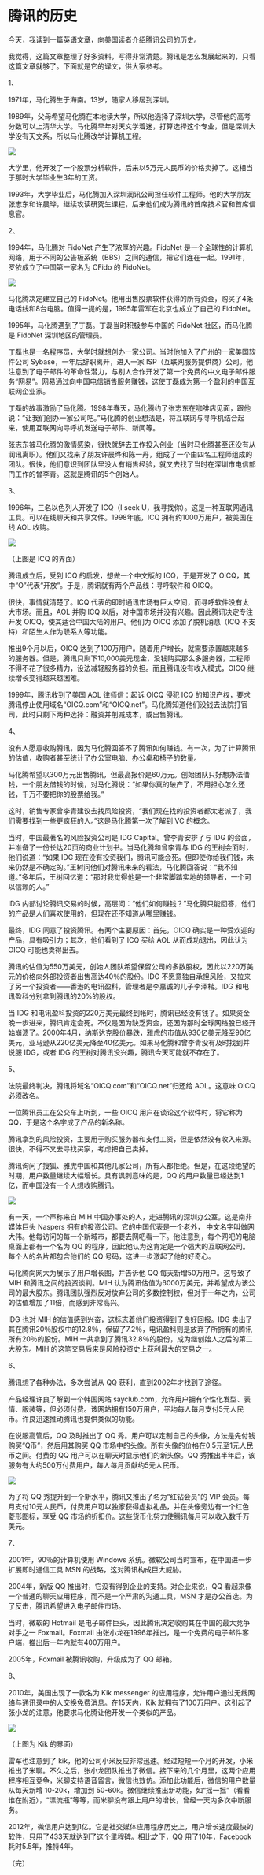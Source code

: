 # 腾讯的历史

今天，我读到一篇[英语文章](https://hackernoon.com/the-chinese-social-network-bb282204af9c)，向美国读者介绍腾讯公司的历史。

我觉得，这篇文章整理了好多资料，写得非常清楚。腾讯是怎么发展起来的，只看这篇文章就够了。下面就是它的译文，供大家参考。

1、

1971年，马化腾生于海南。13岁，随家人移居到深圳。

1989年，父母希望马化腾在本地读大学，所以他选择了深圳大学，尽管他的高考分数可以上清华大学。马化腾早年对天文学着迷，打算选择这个专业，但是深圳大学没有天文系，所以马化腾改学计算机工程。

![](https://www.wangbase.com/blogimg/asset/201812/bg2018120901.jpg)

大学里，他开发了一个股票分析软件，后来以5万元人民币的价格卖掉了。这相当于那时大学毕业生3年的工资。

1993年，大学毕业后，马化腾加入深圳润讯公司担任软件工程师。他的大学朋友张志东和许晨晔，继续攻读研究生课程，后来他们成为腾讯的首席技术官和首席信息官。

2、

1994年，马化腾对 FidoNet 产生了浓厚的兴趣。FidoNet 是一个全球性的计算机网络，用于不同的公告板系统（BBS）之间的通信，把它们连在一起。1991年，罗依成立了中国第一家名为 CFido 的 FidoNet。

![](https://www.wangbase.com/blogimg/asset/201812/bg2018120902.jpg)

马化腾决定建立自己的 FidoNet。他用出售股票软件获得的所有资金，购买了4条电话线和8台电脑。值得一提的是，1995年雷军在北京也成立了自己的 FidoNet。

1995年，马化腾遇到了丁磊。丁磊当时积极参与中国的 FidoNet 社区，而马化腾是 FidoNet 深圳地区的管理员。

丁磊也是一名程序员，大学时就想创办一家公司。当时他加入了广州的一家美国软件公司 Sybase，一年后辞职离开，进入一家 ISP（互联网服务提供商）公司。他注意到了电子邮件的革命性潜力，与别人合作开发了第一个免费的中文电子邮件服务“网易”。网易通过向中国电信销售服务赚钱，这使丁磊成为第一个盈利的中国互联网企业家。

丁磊的故事激励了马化腾。1998年春天，马化腾约了张志东在咖啡店见面，跟他说：“让我们创办一家公司吧。”马化腾的创业想法是，将互联网与寻呼机结合起来，使用互联网向寻呼机发送电子邮件、新闻等。

张志东被马化腾的激情感染，很快就辞去工作投入创业（当时马化腾甚至还没有从润讯离职）。他们又找来了朋友许晨晔和陈一丹，组成了一个由四名工程师组成的团队。很快，他们意识到团队里没人有销售经验，就又去找了当时在深圳市电信部门工作的曾李青。这就是腾讯的5个创始人。

3、

1996年，三名以色列人开发了 ICQ（I seek U，我寻找你）。这是一种互联网通讯工具。可以在线聊天和共享文件。1998年底，ICQ 拥有约1000万用户，被美国在线 AOL 收购。

![](https://www.wangbase.com/blogimg/asset/201812/bg2018120903.jpg)

（上图是 ICQ 的界面）

腾讯成立后，受到 ICQ 的启发，想做一个中文版的 ICQ，于是开发了 OICQ，其中“O”代表“开放”。于是，腾讯就有两个产品线：寻呼软件和 OICQ。

很快，事情就清楚了。ICQ 代表的即时通讯市场有巨大空间，而寻呼软件没有太大市场。而且，AOL 并购 ICQ 以后，对中国市场并没有兴趣。因此腾讯决定专注开发 OICQ，使其适合中国大陆的用户。他们为 OICQ 添加了脱机消息（ICQ 不支持）和陌生人作为联系人等功能。

推出9个月以后，OICQ 达到了100万用户。随着用户增长，就需要添置越来越多的服务器。但是，腾讯只剩下10,000美元现金，没钱购买那么多服务器，工程师不得不花了很多精力，设法减轻服务器的负担。而且腾讯没有收入模式，OICQ 继续增长变得越来越困难。

1999年，腾讯收到了美国 AOL 律师信：起诉 OICQ 侵犯 ICQ 的知识产权，要求腾讯停止使用域名“OICQ.com”和“OICQ.net”。马化腾知道他们没钱去法院打官司，此时只剩下两种选择：融资并削减成本，或出售腾讯。

4、

没有人愿意收购腾讯，因为马化腾回答不了腾讯如何赚钱。有一次，为了计算腾讯的估值，收购者甚至统计了办公室电脑、办公桌和椅子的数量。

马化腾希望以300万元出售腾讯，但最高报价是60万元。创始团队只好想办法借钱，一个朋友借钱的时候，对马化腾说：“如果你真的破产了，不用担心怎么还钱，千万不要把你的股票给我。”

这时，销售专家曾李青建议去找风险投资，“我们现在找的投资者都太老派了，我们需要找到一些更疯狂的人。”这是马化腾第一次了解到 VC 的概念。

当时，中国最著名的风险投资公司是 IDG Capital。曾李青安排了与 IDG 的会面，并准备了一份长达20页的商业计划书。当马化腾和曾李青与 IDG 的王树会面时，他们说道：“如果 IDG 现在没有投资我们，腾讯可能会死。但即使你给我们钱，未来仍然是不确定的。”王树问他们对腾讯未来的看法，马化腾回答说：“我不知道。”多年后，王树回忆道：“那时我觉得他是一个非常脚踏实地的领导者，一个可以信赖的人。”

IDG 内部讨论腾讯交易的时候，高层问：“他们如何赚钱？”马化腾只能回答，他们的产品是人们喜欢使用的，但现在还不知道从哪里赚钱。

最终，IDG 同意了投资腾讯。有两个主要原因：首先，OICQ 确实是一种受欢迎的产品，具有吸引力；其次，他们看到了 ICQ 买给 AOL 从而成功退出，因此认为 OICQ 可能也卖得出去。

腾讯的估值为550万美元，创始人团队希望保留公司的多数股权，因此以220万美元的价格向外部投资者出售高达40％的股份。IDG 不愿意独自承担风险，又拉来了另一个投资者——香港的电讯盈科，管理者是李嘉诚的儿子李泽楷。IDG 和电讯盈科分别拿到腾讯的20%的股权。

当 IDG 和电讯盈科投资的220万美元最终到帐时，腾讯已经没有钱了。如果资金晚一步进来，腾讯肯定会死。不仅是因为缺乏资金，还因为那时全球网络股已经开始崩溃了。2000年4月，纳斯达克股价暴跌，雅虎的市值从930亿美元降至90亿美元，亚马逊从220亿美元降至40亿美元。如果马化腾和曾李青没有及时找到并说服 IDG，或者 IDG 的王树对腾讯没兴趣，腾讯今天可能就不存在了。

5、

法院最终判决，腾讯将域名“OICQ.com”和“OICQ.net”归还给 AOL。这意味 OICQ 必须改名。

一位腾讯员工在公交车上听到，一些 OICQ 用户在谈论这个软件时，将它称为 QQ，于是这个名字成了产品的新名称。

腾讯拿到的风险投资，主要用于购买服务器和支付工资，但是依然没有收入来源。很快，不得不又去寻找买家，考虑把自己卖掉。

腾讯询问了搜狐、雅虎中国和其他几家公司，所有人都拒绝。但是，在这段绝望的时期，用户数量继续大幅增长。具有讽刺意味的是，QQ 的用户数量已经达到1亿，而中国没有一个人想收购腾讯。

![](https://www.wangbase.com/blogimg/asset/201812/bg2018120904.jpg)

有一天，一个声称来自 MIH 中国办事处的人，走进腾讯的深圳办公室。这是南非媒体巨头 Naspers 拥有的投资公司。它的中国代表是一个老外， 中文名字叫做网大伟。他每访问的每一个新城市，都要去网吧看一下。他注意到，每个网吧的电脑桌面上都有一个名为 QQ 的程序，因此他认为这肯定是一个强大的互联网公司。每个人的名片都包含他们的 QQ 号码，这进一步激起了他的好奇心。

马化腾向网大为展示了用户增长图，并告诉他 QQ 每天新增50万用户。这导致了 MIH 和腾讯之间的投资谈判。MIH 认为腾讯估值为6000万美元，并希望成为该公司的最大股东。腾讯团队强烈反对放弃公司的多数控制权，但对于一年之内，公司的估值增加了11倍，而感到非常高兴。

IDG 也对 MIH 的估值感到兴奋，这标志着他们投资得到了良好回报。IDG 卖出了其在腾讯20％股权中的12.8％，保留了7.2％，电讯盈科则是放弃了所拥有的腾讯所有20％的股份。MIH 一共拿到了腾讯32.8％的股份，成为继创始人之后的第二大股东。MIH 的这笔交易后来是风险投资史上获利最大的交易之一。

6、

腾讯想了各种办法，多次尝试从 QQ 获利，直到2002年才找到了途径。

产品经理许良了解到一个韩国网站 sayclub.com，允许用户拥有个性化发型、表情、服装等，但必须付费。该网站拥有150万用户，平均每人每月支付5元人民币。许良迅速推动腾讯也提供类似的功能。

在说服高管后，QQ 及时推出了 QQ 秀。用户可以定制自己的头像，方法是先付钱购买“Q币”，然后用其购买 QQ 市场中的头像。所有头像的价格在0.5元至1元人民币之间。付费的 QQ 用户可以在聊天时显示他们的新头像。QQ 秀推出半年后，该服务有大约500万付费用户，每人每月贡献约5元人民币。

![](https://www.wangbase.com/blogimg/asset/201812/bg2018120905.jpg)

为了将 QQ 秀提升到一个新水平，腾讯又推出了名为“红钻会员”的 VIP 会员。每月支付10元人民币，付费用户可以独家获得虚拟礼品，并在头像旁边有一个红色菱形图标，享受 QQ 市场的折扣价。这些货币化努力使腾讯每月可以收入数千万美元。

7、

2001年，90％的计算机使用 Windows 系统。微软公司当时宣布，在中国进一步扩展即时通信工具 MSN 的战略，这对腾讯构成巨大威胁。

2004年，新版 QQ 推出时，它没有得到企业的支持。对企业来说，QQ 看起来像一个普通的聊天应用程序，而不是一个严肃的沟通工具，MSN 才是办公首选。为了反击，腾讯希望进入电子邮件市场。

当时，微软的 Hotmail 是电子邮件巨头，因此腾讯决定收购其在中国的最大竞争对手之一 Foxmail。Foxmail 由张小龙在1996年推出，是一个免费的电子邮件客户端，推出后一年内就有400万用户。

2005年，Foxmail 被腾讯收购，升级成为了 QQ 邮箱。

8、

2010年，美国出现了一款名为 Kik messenger 的应用程序，允许用户通过无线网络与通讯录中的人交换免费消息。在15天内，Kik 就拥有了100万用户。这引起了张小龙的注意，他要求马化腾让他开发一个类似的产品。

![](https://www.wangbase.com/blogimg/asset/201812/bg2018120906.jpg)

（上图为 Kik 的界面）

雷军也注意到了 kik，他的公司小米反应非常迅速。经过短短一个月的开发，小米推出了米聊。不久之后，张小龙团队推出了微信。接下来的几个月里，这两个应用程序相互竞争，米聊支持语音留言，微信也效仿。添加此功能后，微信的用户数量从每天新增 10-20k，增加到 50-60k。微信继续推出新功能，如“摇一摇”（看看谁在附近），“漂流瓶”等等，而米聊没有跟上用户的增长，曾经一天内多次中断服务。

2012年，微信用户达到1亿。它是社交媒体应用程序历史上，用户增长速度最快的软件，只用了433天就达到了这个里程碑。相比之下，QQ 用了10年，Facebook 耗时5.5年，推特4年。

（完）
